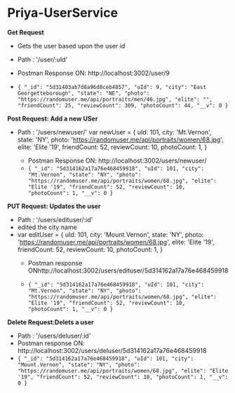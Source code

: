 # Priya-UserService

**Get Request**
- Gets the user based upon the user id
- Path : '/user/:uId'
- Postman Response ON: http://localhost:3002/user/9

- `{
    "_id": "5d31403ab7d8a96d8ceb4857",
    "uId": 9,
    "city": "East Georgetteborough",
    "state": "NE",
    "photo": "https://randomuser.me/api/portraits/men/46.jpg",
    "elite": "",
    "friendCount": 25,
    "reviewCount": 309,
    "photoCount": 44,
    "__v": 0
}`

**Post Request: Add a new USer**

- Path :  '/users/newuser/'
  var newUser = {
    uId: 101,
    city: 'Mt.Vernon',
    state: 'NY',
    photo: 'https://randomuser.me/api/portraits/women/68.jpg',
    elite: 'Elite \'19',
    friendCount: 52,
    reviewCount: 10,
    photoCount: 1,
  }

  - Postman Response  ON: http://localhost:3002/users/newuser/
  - `{
    "_id": "5d314162a17a76e468459918",
    "uId": 101,
    "city": "Mt.Vernon",
    "state": "NY",
    "photo": "https://randomuser.me/api/portraits/women/68.jpg",
    "elite": "Elite '19",
    "friendCount": 52,
    "reviewCount": 10,
    "photoCount": 1,
    "__v": 0
}`

**PUT Request: Updates the user**
- Path :  '/users/edituser/:id'
- edited the city name
- var editUser = {
    uId: 101,
    city: 'Mount.Vernon',
    state: 'NY',
    photo: 'https://randomuser.me/api/portraits/women/68.jpg',
    elite: 'Elite \'19',
    friendCount: 52,
    reviewCount: 10,
    photoCount: 1,
  }
  - Postman response ONhttp://localhost:3002/users/edituser/5d314162a17a76e468459918

  - `{
    "_id": "5d314162a17a76e468459918",
    "uId": 101,
    "city": "Mt.Vernon",
    "state": "NY",
    "photo": "https://randomuser.me/api/portraits/women/68.jpg",
    "elite": "Elite '19",
    "friendCount": 52,
    "reviewCount": 10,
    "photoCount": 1,
    "__v": 0
}`

**Delete Request:Delets a user** 
- Path :  '/users/deluser/:id'
- Postman response ON: http://localhost:3002/users/deluser/5d314162a17a76e468459918
- `{
    "_id": "5d314162a17a76e468459918",
    "uId": 101,
    "city": "Mount.Vernon",
    "state": "NY",
    "photo": "https://randomuser.me/api/portraits/women/68.jpg",
    "elite": "Elite '19",
    "friendCount": 52,
    "reviewCount": 10,
    "photoCount": 1,
    "__v": 0
}
`
